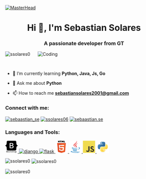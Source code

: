 [![MasterHead](https://scontent.faqb1-2.fna.fbcdn.net/v/t39.30808-6/283785686_1997978570401322_503990562543986978_n.jpg?_nc_cat=106&ccb=1-7&_nc_sid=e3f864&_nc_ohc=sCSzv0QvDIIAX9JxnQE&_nc_ht=scontent.faqb1-2.fna&oh=00_AfBf3fj3MJ9uv4vmtZYjZWsbApODyUusEeXP5TrHalIrsQ&oe=6484FC21)](https://rishavchanda.io)
<h1 align="center">Hi 👋, I'm Sebastian Solares</h1>
<h3 align="center">A passionate developer from GT </h3>
<img align="right" alt="Coding" width="400" src="https://i.pinimg.com/originals/e4/26/70/e426702edf874b181aced1e2fa5c6cde.gif"

<p align="left"> <img src="https://komarev.com/ghpvc/?username=ssolares0&label=Profile%20views&color=0e75b6&style=flat" alt="ssolares0" /> </p>

<p align="left"> <a href="https://twitter.com/" target="blank"><img src="https://img.shields.io/twitter/follow/?logo=twitter&style=for-the-badge" alt="" /></a> </p>

- 🌱 I’m currently learning **Python, Java, Js, Go**

- 💬 Ask me about **Python**

- 📫 How to reach me **sebastiansolares2001@gmail.com**

<h3 align="left">Connect with me:</h3>
<p align="left">
<a href="https://twitter.com/sebaastian_se" target="blank"><img align="center" src="https://raw.githubusercontent.com/rahuldkjain/github-profile-readme-generator/master/src/images/icons/Social/twitter.svg" alt="sebaastian_se" height="30" width="40" /></a>
<a href="https://fb.com/ssolares06" target="blank"><img align="center" src="https://raw.githubusercontent.com/rahuldkjain/github-profile-readme-generator/master/src/images/icons/Social/facebook.svg" alt="ssolares06" height="30" width="40" /></a>
<a href="https://instagram.com/sebaastian.se" target="blank"><img align="center" src="https://raw.githubusercontent.com/rahuldkjain/github-profile-readme-generator/master/src/images/icons/Social/instagram.svg" alt="sebaastian.se" height="30" width="40" /></a>
</p>

<h3 align="left">Languages and Tools:</h3>
<p align="left"> <a href="https://getbootstrap.com" target="_blank" rel="noreferrer"> <img src="https://raw.githubusercontent.com/devicons/devicon/master/icons/bootstrap/bootstrap-plain-wordmark.svg" alt="bootstrap" width="40" height="40"/> </a> <a href="https://www.djangoproject.com/" target="_blank" rel="noreferrer"> <img src="https://cdn.worldvectorlogo.com/logos/django.svg" alt="django" width="40" height="40"/> </a> <a href="https://flask.palletsprojects.com/" target="_blank" rel="noreferrer"> <img src="https://www.vectorlogo.zone/logos/pocoo_flask/pocoo_flask-icon.svg" alt="flask" width="40" height="40"/> </a> <a href="https://www.w3.org/html/" target="_blank" rel="noreferrer"> <img src="https://raw.githubusercontent.com/devicons/devicon/master/icons/html5/html5-original-wordmark.svg" alt="html5" width="40" height="40"/> </a> <a href="https://www.java.com" target="_blank" rel="noreferrer"> <img src="https://raw.githubusercontent.com/devicons/devicon/master/icons/java/java-original.svg" alt="java" width="40" height="40"/> </a> <a href="https://developer.mozilla.org/en-US/docs/Web/JavaScript" target="_blank" rel="noreferrer"> <img src="https://raw.githubusercontent.com/devicons/devicon/master/icons/javascript/javascript-original.svg" alt="javascript" width="40" height="40"/> </a> <a href="https://www.python.org" target="_blank" rel="noreferrer"> <img src="https://raw.githubusercontent.com/devicons/devicon/master/icons/python/python-original.svg" alt="python" width="40" height="40"/> </a> </p>

<p><img align="left" src="https://github-readme-stats.vercel.app/api/top-langs?username=ssolares0&show_icons=true&theme=dark&title_color=8620d9&text_color=4fd8af&locale=en&layout=compact" alt="ssolares0" /></p>

<p>&nbsp;<img align="center" src="https://github-readme-stats.vercel.app/api?username=ssolares0&show_icons=true&theme=dark&title_color=a748db&text_color=4be7b8&locale=en" alt="ssolares0" /></p>

<p><img align="center" src="https://github-readme-streak-stats.herokuapp.com/?user=ssolares0&theme=dark" alt="ssolares0" /></p>


